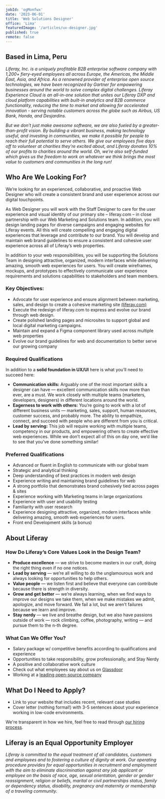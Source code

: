 ```yaml
---
jobId: 'ogMonfwx'
date: '2023-06-01'
title: 'Web Solutions Designer'
office: 'Lima'
featuredImage: '/articles/ux-designer.jpg'
published: true
remote: false
---
```


## Based in Lima, Peru

_Liferay, Inc. is a uniquely profitable B2B enterprise software company with 1,200+ fiery-eyed employees all across Europe, the Americas, the Middle East, Asia, and Africa. As a renowned provider of enterprise open source technologies, we have been recognized by Gartner for empowering businesses around the world to solve complex digital challenges.  Liferay Experience Cloud is an all-in-one solution that unites our Liferay DXP and cloud platform capabilities with built-in analytics and B2B commerce functionality, reducing the time to market and allowing for accelerated innovation - serving notable customers across the globe such as Airbus, US Bank, Honda, and Desjardins._

_But we don’t just make awesome software, we are also fueled by a greater-than-profit vision. By building a vibrant business, making technology useful, and investing in communities, we make it possible for people to reach their full potential to serve others. We give our employees five days off to volunteer at charities they’re excited about, and Liferay donates 10% of our profits to charities around the world. Oh, we’re also self-funded which gives us the freedom to work on whatever we think brings the most value to customers and communities in the long run!_

## Who Are We Looking For?

We’re looking for an experienced, collaborative, and proactive Web Designer who will create a consistent brand and user experience across our digital touchpoints.

As Web Designer you will work with the Staff Designer to care for the user experience and visual identity of our primary site – liferay.com – in close partnership with our Web Marketing and Solutions team. In addition, you will design landing pages for diverse campaigns and engaging websites for Liferay events. All this will create compelling and engaging digital experiences that leverage and contribute to our brand. You will develop and maintain web brand guidelines to ensure a consistent and cohesive user experience across all of Liferay’s web properties.

In addition to your web responsibilities, you will be supporting the Solutions Team in designing attractive, organized, modern interfaces while delivering amazing, smooth web experiences for users. You will create wireframes, mockups, and prototypes to effectively communicate user experience requirements and solutions capabilities to stakeholders and team members.

### Key Objectives:

- Advocate for user experience and ensure alignment between marketing, sales, and design to create a cohesive marketing site [(liferay.com)](liferay.com)
- Execute the redesign of liferay.com to express and evolve our brand through web design.
- Create polished landing pages and microsites to support global and local digital marketing campaigns.
- Maintain and expand a Figma component library used across multiple web properties
- Evolve our brand guidelines for web and documentation to better serve our growing company

### Required Qualifications

In addition to a **solid foundation in UX/UI** here is what you’ll need to succeed here:

- **Communication skills:** Arguably one of the most important skills a designer can have — excellent communication skills now more than ever, are a must. We work closely with multiple teams (marketers, developers, designers) in different locations around the world.
- **Eagerness to work with others:** You’re going to work with a lot of different business units — marketing, sales, support, human resources, customer success, and probably more. The ability to empathize, connect, and succeed with people who are different from you is critical.
- **Lead by serving:** This job will require working with multiple teams, competency in our products, and empowering others to create effective web experiences. While we don’t expect all of this on day one, we’d like to see that you’ve done something similar!

### Preferred Qualifications

- Advanced or fluent in English to communicate with our global team
- Strategic and analytical thinking
- Deep understanding of best practices in modern web design
- Experience writing and maintaining brand guidelines for web
- A strong portfolio that demonstrates brand cohesively tied across pages & sites
- Experience working with Marketing teams in large organizations
- Experience with user and usability testing
- Familiarity with user research
- Experience designing attractive, organized, modern interfaces while delivering amazing, smooth web experiences for users.
- Front end Development skills (a bonus)

## About Liferay

### How Do Liferay’s Core Values Look in the Design Team?

- **Produce excellence** — we strive to become masters in our craft, doing the right thing even if no one notices.
- **Lead by serving** — we’re all willing to do the unglamourous work and always looking for opportunities to help others.
- **Value people** — we listen first and believe that everyone can contribute because there is strength in diversity.
- **Grow and get better** — we’re always learning, when we find ways to improve our designs we take them, when we make mistakes we admit, apologize, and move forward. We fail a lot, but we aren’t failures because we learn and improve.
- **Stay nerdy** — we live and breathe design, but we also have passions outside of work — rock climbing, coffee, photography, writing — and pursue them to the n-th degree.

### What Can We Offer You?

- Salary package w/ competitive benefits according to qualifications and experience
- Opportunities to take responsibility, grow professionally, and Stay Nerdy
- A positive and collaborative work culture
- Check out what employees say about us on [Glassdoor](https://www.glassdoor.com/Reviews/Liferay-Reviews-E278741.htm) 
- Working at a [leading open-source company](https://www.youtube.com/c/liferay)

## What Do I Need to Apply?

- Link to your website that includes recent, relevant case studies
- Cover letter (nothing formal!) with 3-5 sentences about your experience working in low-code environments.

We're transparent in how we hire, feel free to read through [our hiring process](https://liferay.design/articles/2021/how-we-hire/).


## Liferay is an Equal Opportunity Employer

_Liferay is committed to the equal treatment of all candidates, customers and employees and to fostering a culture of dignity at work. Our operating procedure provides for equal opportunities in recruitment and employment with the aim to eliminate discrimination against any job applicant or employee on the basis of race, age, sexual orientation, gender or gender reassignment, religion or beliefs, marital or civil partnerships status, family or dependency status, disability, pregnancy and maternity or membership of a traveling community._
